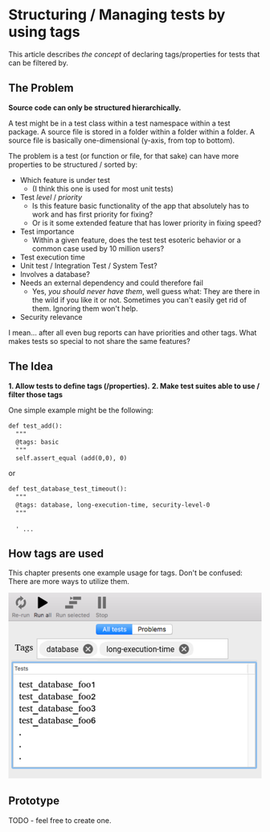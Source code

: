 # Structuring / Managing tests by using tags

This article describes *the concept* of declaring tags/properties for tests that can be filtered by.


## The Problem
**Source code can only be structured hierarchically.**

A test might be in a test class within a test namespace within a test package. A source file is stored in a folder within a folder within a folder. A source file is basically one-dimensional (y-axis, from top to bottom).

The problem is a test (or function or file, for that sake) can have more properties to be structured / sorted by:

- Which feature is under test
  - (I think this one is used for most unit tests)
- Test *level* / *priority*
  - Is this feature basic functionality of the app that absolutely has to work and has first priority for fixing?
  - Or is it some extended feature that has lower priority in fixing speed?
- Test importance
  - Within a given feature, does the test test esoteric behavior or a common case used by 10 million users?
- Test execution time
- Unit test / Integration Test / System Test?
- Involves a database?
- Needs an external dependency and could therefore fail
  - Yes, *you should never have them*, well guess what: They are there in the wild if you like it or not. Sometimes you can't easily get rid of them. Ignoring them won't help.
- Security relevance


I mean... after all even bug reports can have priorities and other tags. What makes tests so special to not share the same features?


## The Idea

**1. Allow tests to define tags (/properties).**
**2. Make test suites able to use / filter those tags**

One simple example might be the following:

```
def test_add():
  """
  @tags: basic
  """
  self.assert_equal (add(0,0), 0)
```

or

```
def test_database_test_timeout():
  """
  @tags: database, long-execution-time, security-level-0
  """

  ' ...
```


## How tags are used

This chapter presents one example usage for tags. Don't be confused: There are more ways to utilize them.

![Image of GUI making use of tags for tests](./media/Structure_tests_with_tags_gui_example.png)


## Prototype

TODO - feel free to create one.
